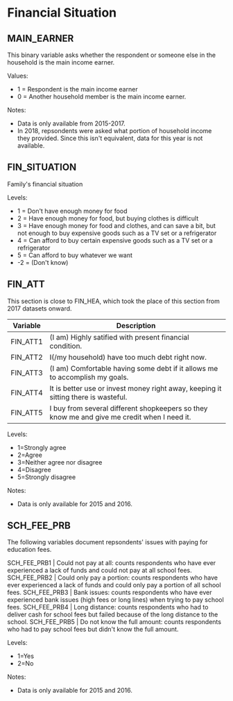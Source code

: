 # Financial Situation


## MAIN_EARNER

This binary variable asks whether the respondent or someone else in the household is the main income earner.

Values:

* 1 = Respondent is the main income earner
* 0 = Another household member is the main income earner.

Notes:

* Data is only available from 2015-2017.
* In 2018, repsondents were asked what portion of household income they provided. Since this isn't equivalent, data for this year is not available.

## FIN_SITUATION
Family's financial situation  

Levels:

+ 1 = Don't have enough money for food
+ 2 = Have enough money for food, but buying clothes is difficult
+ 3 = Have enough money for food and clothes, and can save a bit, but not enough to buy expensive goods such as a TV set or a               refrigerator
+ 4 = Can afford to buy certain expensive goods such as a TV set or a refrigerator
+ 5 = Can afford to buy whatever we want
+ -2 = (Don't know)


## FIN_ATT

This section is close to FIN_HEA, which took the place of this section from 2017 datasets onward.

Variable | Description
--- | ---
FIN_ATT1 | (I am) Highly satified with present financial condition.
FIN_ATT2 | I(/my household) have too much debt right now.
FIN_ATT3 | (I am) Comfortable having some debt if it allows me to accomplish my goals.
FIN_ATT4 | It is better use or invest money right away, keeping it sitting there is wasteful.
FIN_ATT5 | I buy from several different shopkeepers so they know me and give me credit when I need it.

Levels:

+ 1=Strongly agree
+ 2=Agree
+ 3=Neither agree nor disagree
+ 4=Disagree
+ 5=Strongly disagree

Notes:

* Data is only available for 2015 and 2016.

## SCH_FEE_PRB

The following variables document repsondents' issues with paying for education fees.

SCH_FEE_PRB1 | Could not pay at all: counts respondents who have ever experienced a lack of funds and could not pay at all school fees.
SCH_FEE_PRB2 | Could only pay a portion: counts respondents who have ever experienced a lack of funds and could only pay a portion of all school fees.
SCH_FEE_PRB3 | Bank issues: counts respondents who have ever experienced bank issues (high fees or long lines) when trying to pay school fees.
SCH_FEE_PRB4 | Long distance: counts respondents who had to deliver cash for school fees but failed because of the long distance to the school. 
SCH_FEE_PRB5 | Do not know the full amount: counts respondents who had to pay school fees but didn't know the full amount. 

Levels:

+ 1=Yes
+ 2=No

Notes:

* Data is only available for 2015 and 2016.
